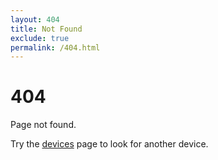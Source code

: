```yaml
---
layout: 404
title: Not Found
exclude: true
permalink: /404.html
---
```


# 404

Page not found.

Try the <a href="https://twrp.me/Devices">devices</a> page to look for another device.
